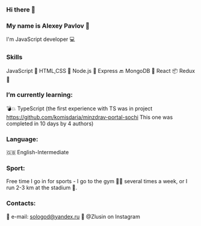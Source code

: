 ### Hi there 👋
### My name is Alexey Pavlov 👦

I'm JavaScript developer 💻

### Skills

JavaScript 💼
HTML,CSS 🎨 
Node.js 💽
Express 🔙 
MongoDB 📂 
React 📦
Redux 📝

### I’m currently learning:
💣💥 TypeScript (the first experience with TS was in project https://github.com/komisdaria/minzdrav-portal-sochi This one was completed in 10 days by 4 authors)

### Language:
🇬🇧 English-Intermediate

### Sport:
Free time I go in for sports - I go to the gym 🏋️‍♀️ several times a week, or I run 2-3 km at the stadium 🏃.

### Contacts:
📨 e-mail: sologod@yandex.ru
📱 @Zlusin on Instagram
